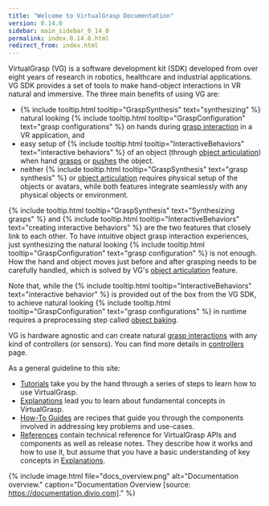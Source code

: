 ```yaml
---
title: "Welcome to VirtualGrasp Documentation"
version: 0.14.0
sidebar: main_sidebar_0_14_0
permalink: index.0.14.0.html
redirect_from: index.html
---
```


VirtualGrasp (VG) is a software development kit (SDK) developed from over eight years of research in robotics, healthcare and industrial applications.
VG SDK provides a set of tools to make hand-object interactions in VR natural and immersive. The three main benefits of using VG are:
* {% include tooltip.html tooltip="GraspSynthesis" text="synthesizing" %} natural looking {% include tooltip.html tooltip="GraspConfiguration" text="grasp configurations" %} on hands during [grasp interaction](grasp_interaction.0.14.0.html) in a VR application, and
* easy setup of {% include tooltip.html tooltip="InteractiveBehaviors" text="interactive behaviors" %} of an object (through [object articulation](object_articulation.0.14.0.html)) when hand [grasps](grasp_interaction.0.14.0.html) or [pushes](push_interaction.0.14.0.html) the object. 
* neither {% include tooltip.html tooltip="GraspSynthesis" text="grasp synthesis" %} or [object articulation](object_articulation.0.14.0.html) requires physical setup of the objects or avatars, while both features integrate seamlessly with any physical objects or environment.

{% include tooltip.html tooltip="GraspSynthesis" text="Synthesizing grasps" %} and {% include tooltip.html tooltip="InteractiveBehaviors" text="creating interactive behaviors" %} are the two features that closely link to each other. 
To have intuitive object grasp interaction experiences, just synthesizing the natural looking 
{% include tooltip.html tooltip="GraspConfiguration" text="grasp configuration" %} is not enough. How the hand and object moves just before and after grasping needs to be carefully handled, which is solved by VG's [object articulation](object_articulation.0.14.0.html) feature.

Note that, while the {% include tooltip.html tooltip="InteractiveBehaviors" text="interactive behavior" %} is provided out of the box from the VG SDK, 
to achieve natural looking {% include tooltip.html tooltip="GraspConfiguration" text="grasp configurations" %} in runtime
requires a preprocessing step called [object baking](object_baking.0.14.0.html).

VG is hardware agnostic and can create natural [grasp interactions](grasp_interaction.0.14.0.html) with any kind of controllers (or sensors). 
You can find more details in [controllers](controllers.0.14.0.html) page.

As a general guideline to this site:

* [Tutorials](unity_get_started_installation.0.14.0.html) take you by the hand through a series of steps to learn how to use VirtualGrasp.
* [Explanations](controllers.0.14.0.html) lead you to learn about fundamental concepts in VirtualGrasp.
* [How-To Guides](unity_component_myvirtualgrasp.0.14.0.html) are recipes that guide you through the components involved in addressing key problems and use-cases.
* [References](virtualgrasp_unityapi.0.14.0.html) contain technical reference for VirtualGrasp APIs and components as well as release notes. They describe how it works and how to use it,
 but assume that you have a basic understanding of key concepts in [Explanations](controllers.0.14.0.html).

{% include image.html file="docs_overview.png" alt="Documentation overview." caption="Documentation Overview [source: https://documentation.divio.com]." %}